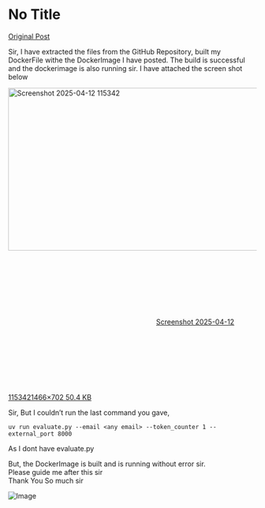 # No Title

[Original Post](https://discourse.onlinedegree.iitm.ac.in/t/171477/11)

<p>Sir, I have extracted the files from the GitHub Repository, built my DockerFile withe the DockerImage I have posted. The build is successful and the dockerimage is also running sir. I have attached the screen shot below<br>
<div class="lightbox-wrapper"><a class="lightbox" href="https://europe1.discourse-cdn.com/flex013/uploads/iitm/original/3X/5/f/5f58734cfd90a7011b3effca56b9023d51b773c0.png" data-download-href="/uploads/short-url/dBsRyoAfPZZ0uPWv6BaWMFfsBWM.png?dl=1" title="Screenshot 2025-04-12 115342" rel="noopener nofollow ugc"><img src="https://europe1.discourse-cdn.com/flex013/uploads/iitm/original/3X/5/f/5f58734cfd90a7011b3effca56b9023d51b773c0.png" alt="Screenshot 2025-04-12 115342" data-base62-sha1="dBsRyoAfPZZ0uPWv6BaWMFfsBWM" width="690" height="330" data-dominant-color="141C22"><div class="meta"><svg class="fa d-icon d-icon-far-image svg-icon" aria-hidden="true"><use href="#far-image"></use></svg><span class="filename">Screenshot 2025-04-12 115342</span><span class="informations">1466×702 50.4 KB</span><svg class="fa d-icon d-icon-discourse-expand svg-icon" aria-hidden="true"><use href="#discourse-expand"></use></svg></div></a></div></p>
<p>Sir, But I couldn’t run the last command you gave,</p>
<pre><code class="lang-auto">uv run evaluate.py --email &lt;any email&gt; --token_counter 1 --external_port 8000
</code></pre>
<p>As I dont have evaluate.py</p>
<p>But, the DockerImage is built and is running without error sir.<br>
Please guide me after this sir<br>
Thank You So much sir</p>

![Image](https://europe1.discourse-cdn.com/flex013/uploads/iitm/original/3X/5/f/5f58734cfd90a7011b3effca56b9023d51b773c0.png)